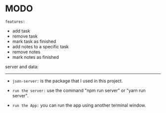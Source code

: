 # MODO

`features:`

- add task
- remove task
- mark task as finished
- add notes to a specific task
- remove notes
- mark notes as finished

server and data:

---

- `json-server:` is the package that I used in this project.

- `run the server:` use the command "npm run server" or "yarn run server".

- `run the App:` you can run the app using another terminal window.
